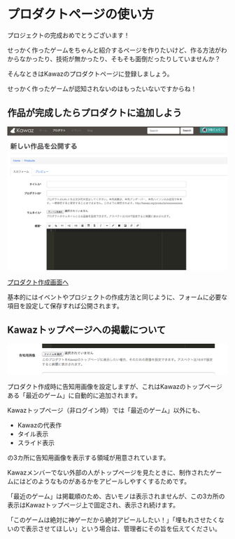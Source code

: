 # プロダクトページの使い方

プロジェクトの完成おめでとうございます！

せっかく作ったゲームをちゃんと紹介するページを作りたいけど、作る方法がわからなかったり、技術が無かったり、そもそも面倒だったりしていませんか？

そんなときはKawazのプロダクトページに登録しましょう。

せっかく作ったゲームが認知されないのはもったいないですからね！


## 作品が完成したらプロダクトに追加しよう

![イベントページ](../../../statics/img/help/product_form.png)


[プロダクト作成画面へ](http://kawaz.org/products/create)

基本的にはイベントやプロジェクトの作成方法と同じように、フォームに必要な項目を設定して保存すれば公開されます。


## Kawazトップページへの掲載について
![イベントページ](../../../statics/img/help/product_advertise_image.png)

プロダクト作成時に告知用画像を設定しますが、これはKawazのトップページある「最近のゲーム」に自動的に追加されます。


Kawazトップページ（非ログイン時）では「最近のゲーム」以外にも、

- Kawazの代表作
- タイル表示
- スライド表示

の3カ所に告知用画像を表示する領域が用意されています。

Kawazメンバーでない外部の人がトップページを見たときに、制作されたゲームにはどのようなものがあるかをアピールしやすくするためです。

「最近のゲーム」は掲載順のため、古いモノは表示されませんが、この3カ所の表示はKawazトップページ上で固定され、表示され続けます。

「このゲームは絶対に神ゲーだから絶対アピールしたい！」「埋もれさせたくないので表示させてほしい」という場合は、管理者にその旨を伝えてください。

